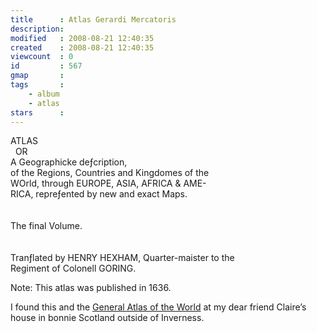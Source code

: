 ```yaml
---
title      : Atlas Gerardi Mercatoris
description: 
modified   : 2008-08-21 12:40:35
created    : 2008-08-21 12:40:35
viewcount  : 0
id         : 567
gmap       : 
tags       : 
    - album
    - atlas
stars      : 
---
```


<div class="oldstyle title">
ATLAS<br>
&nbsp;&nbsp;OR<br>
A Geographicke deƒcription,<br>
of the Regions, Countries and Kingdomes of the<br>
WOrld, through EUROPE, ASIA, AFRICA & AME-<br>
RICA, repreƒented by new and exact Maps.<br>
<br><br>
The final Volume.<br>
<br><br>
Tranƒlated by HENRY HEXHAM, Quarter-maister to the<br>
Regiment of Colonell GORING.
</div>

Note: This atlas was published in 1636.

I found this and the <a href="/General-Atlas-of-the-World">General Atlas of the World</a> at my dear friend Claire’s house in bonnie Scotland outside of Inverness.